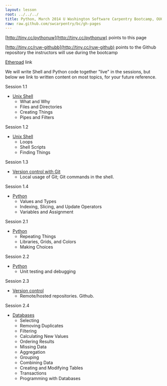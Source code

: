 ```yaml
---
layout: lesson
root: ../../../
title: Python, March 2014 U Washington Software Carpentry Bootcamp, OUG 220, 4060 George Washington Ln NE
raw: raw.github.com/swcarpentry/bc/gh-pages
---
```


[http://tiny.cc/pythonuw](http://tiny.cc/pythonuw) points to this page

[http://tiny.cc/ruw-githubb](http://tiny.cc/ruw-github) points to the Github repository the instructors will use during the bootcamp

[Etherpad](https://2014-03-17-uw.etherpad.mozilla.org/3) link


We will write Shell and Python code together "live" in the sessions, but below we link to written content on most topics, for your future reference.

Session 1.1

  * [Unix Shell](http://software-carpentry.org/v5/novice/shell/index.html)
    - What and Why
    - Files and Directories
    - Creating Things
    - Pipes and Filters

Session 1.2

  * [Unix Shell](http://software-carpentry.org/v5/novice/shell/index.html)
    - Loops
    - Shell Scripts
    - Finding Things

Session 1.3

  * [Version control with Git](http://software-carpentry.org/v5/novice/git/index.html)
    - Local usage of Git; Git commands in the shell.

Session 1.4

  * [Python](http://software-carpentry.org/v5/novice/python/index.html) 
    - Values and Types
    - Indexing, Slicing, and Update Operators
    - Variables and Assignment

Session 2.1

  * [Python](http://software-carpentry.org/v5/novice/python/index.html)
    - Repeating Things
    - Libraries, Grids, and Colors
    - Making Choices

Session 2.2

  * [Python](http://software-carpentry.org/v5/novice/python/index.html) 
    - Unit testing and debugging

Session 2.3

  * [Version control](http://software-carpentry.org/v5/novice/git/index.html)
    - Remote/hosted repositories. Github.

Session 2.4

  * [Databases](http://software-carpentry.org/v5/novice/sql/index.html)
    - Selecting
    - Removing Duplicates
    - Filtering
    - Calculating New Values
    - Ordering Results
    - Missing Data
    - Aggregation
    - Grouping
    - Combining Data
    - Creating and Modifying Tables
    - Transactions
    - Programming with Databases

